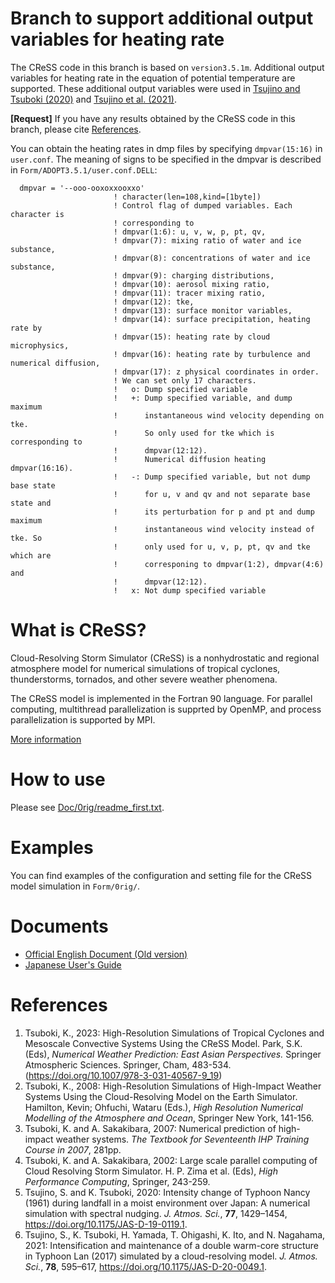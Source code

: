 # Branch to support additional output variables for heating rate
The CReSS code in this branch is based on `version3.5.1m`.
Additional output variables for heating rate in the equation of potential temperature are supported. 
These additional output variables were used in [Tsujino and Tsuboki (2020)](https://doi.org/10.1175/JAS-D-19-0119.1) and [Tsujino et al. (2021)](https://doi.org/10.1175/JAS-D-20-0049.1). 

**[Request]** 
If you have any results obtained by the CReSS code in this branch, please cite [References](#References).

You can obtain the heating rates in dmp files by specifying `dmpvar(15:16)` in `user.conf`. 
The meaning of signs to be specified in the dmpvar is described in `Form/ADOPT3.5.1/user.conf.DELL`:
```
  dmpvar = '--ooo-ooxoxxooxxo'
                       ! character(len=108,kind=[1byte])
                       ! Control flag of dumped variables. Each character is
                       ! corresponding to 
                       ! dmpvar(1:6): u, v, w, p, pt, qv,
                       ! dmpvar(7): mixing ratio of water and ice substance, 
                       ! dmpvar(8): concentrations of water and ice substance,
                       ! dmpvar(9): charging distributions,
                       ! dmpvar(10): aerosol mixing ratio,
                       ! dmpvar(11): tracer mixing ratio,
                       ! dmpvar(12): tke,
                       ! dmpvar(13): surface monitor variables,
                       ! dmpvar(14): surface precipitation, heating rate by
                       ! dmpvar(15): heating rate by cloud microphysics, 
                       ! dmpvar(16): heating rate by turbulence and numerical diffusion,
                       ! dmpvar(17): z physical coordinates in order.
                       ! We can set only 17 characters.
                       !   o: Dump specified variable
                       !   +: Dump specified variable, and dump maximum
                       !      instantaneous wind velocity depending on tke.
                       !      So only used for tke which is corresponding to
                       !      dmpvar(12:12).
                       !      Numerical diffusion heating dmpvar(16:16). 
                       !   -: Dump specified variable, but not dump base state
                       !      for u, v and qv and not separate base state and
                       !      its perturbation for p and pt and dump maximum
                       !      instantaneous wind velocity instead of tke. So
                       !      only used for u, v, p, pt, qv and tke which are
                       !      corresponing to dmpvar(1:2), dmpvar(4:6) and
                       !      dmpvar(12:12).
                       !   x: Not dump specified variable
```


# What is CReSS?
Cloud-Resolving Storm Simulator (CReSS) is a nonhydrostatic and regional atmosphere model for numerical simulations of tropical cyclones, thunderstorms, tornados, and other severe weather phenomena. 

The CReSS model is implemented in the Fortran 90 language.
For parallel computing, multithread parallelization is supprted by OpenMP, and process parallelization is supported by MPI.

[More information](http://www.rain.hyarc.nagoya-u.ac.jp/%7Etsuboki/kibanS2/src_eng/cress_synopsis_eng.html)

# How to use
Please see [Doc/0rig/readme_first.txt](https://cress-nagoya.github.io/CReSS/Doc/0rig/readme_first.txt). 

# Examples
You can find examples of the configuration and setting file for the CReSS model simulation in `Form/0rig/`. 

# Documents
* [Official English Document (Old version)](http://www.rain.hyarc.nagoya-u.ac.jp/~tsuboki/cress_html/src_cress/CReSS2223_users_guide_eng.pdf)
* [Japanese User's Guide](http://www.rain.hyarc.nagoya-u.ac.jp/~tsuboki/cress_html/from_kato/how_to_use_cress_20110413.pdf)

# References
1. Tsuboki, K., 2023: High-Resolution Simulations of Tropical Cyclones and Mesoscale Convective Systems Using the CReSS Model. Park, S.K. (Eds), _Numerical Weather Prediction: East Asian Perspectives._ Springer Atmospheric Sciences. Springer, Cham, 483-534. (https://doi.org/10.1007/978-3-031-40567-9_19)
2. Tsuboki, K., 2008: High-Resolution Simulations of High-Impact Weather Systems Using the Cloud-Resolving Model on the Earth Simulator. Hamilton, Kevin; Ohfuchi, Wataru (Eds.), _High Resolution Numerical Modelling of the Atmosphere and Ocean_, Springer New York, 141-156.
3. Tsuboki, K. and A. Sakakibara, 2007: Numerical prediction of high-impact weather systems. _The Textbook for Seventeenth IHP Training Course in 2007_, 281pp.
4. Tsuboki, K. and A. Sakakibara, 2002: Large scale parallel computing of Cloud Resolving Storm Simulator. H. P. Zima et al. (Eds), _High Performance Computing_, Springer, 243-259.
5. Tsujino, S. and K. Tsuboki, 2020: Intensity change of Typhoon Nancy (1961) during landfall in a moist environment over Japan: A numerical simulation with spectral nudging. _J. Atmos. Sci._, **77**, 1429–1454, https://doi.org/10.1175/JAS-D-19-0119.1.
6. Tsujino, S., K. Tsuboki, H. Yamada, T. Ohigashi, K. Ito, and N. Nagahama, 2021: Intensification and maintenance of a double warm-core structure in Typhoon Lan (2017) simulated by a cloud-resolving model. _J. Atmos. Sci._, **78**, 595–617, https://doi.org/10.1175/JAS-D-20-0049.1. 
